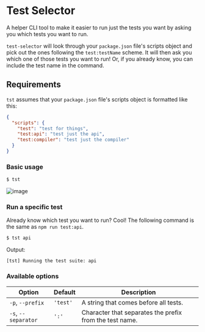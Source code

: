 # Test Selector

A helper CLI tool to make it easier to run just the tests you want by asking you which tests you want to run.

`test-selector` will look through your `package.json` file's scripts object and pick out the ones following the `test:testName` scheme. It will then ask you which one of those tests you want to run! Or, if you already know, you can include the test name in the command.

## Requirements

`tst` assumes that your `package.json` file's scripts object is formatted like this:

```json
{
  "scripts": {
    "test": "test for things",
    "test:api": "test just the api",
    "test:compiler": "test just the compiler"
  }
}
```

### Basic usage

```bash
$ tst
```

![image](https://user-images.githubusercontent.com/10660468/30147090-4e238982-936a-11e7-8042-d96d5abbe6a5.png)

### Run a specific test

Already know which test you want to run? Cool! The following command is the same as `npm run test:api`.

```bash
$ tst api
```
Output:
```
[tst] Running the test suite: api
```

### Available options

| Option | Default | Description |
| ------ | ------- | ----------- |
| `-p`, `--prefix` | `'test'` | A string that comes before all tests. |
| `-s`, `--separator` | `':'` | Character that separates the prefix from the test name. |
